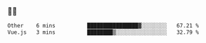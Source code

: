 ### 👨‍💻

<!--START_SECTION:waka-->

```txt
Other    6 mins          ████████████████▓░░░░░░░░   67.21 %
Vue.js   3 mins          ████████▒░░░░░░░░░░░░░░░░   32.79 %
```

<!--END_SECTION:waka-->
